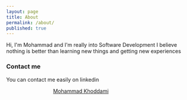 ```yaml
---
layout: page
title: About
permalink: /about/
published: true
---
```


Hi, I'm Mohammad and I'm really into Software Development
I believe nothing is better than learning new things and getting new experiences 

### Contact me

You can contact me easily on linkedin

<div style="margin: auto;width: 50%;"><div class="LI-profile-badge"  data-version="v1" data-size="medium" data-locale="en_US" data-type="horizontal" data-theme="dark" data-vanity="mohammad007kh">
  <a class="LI-simple-link" href='https://ir.linkedin.com/in/mohammad007kh?trk=profile-badge'>Mohammad Khoddami</a>
</div></div>

<script type="text/javascript" src="https://platform.linkedin.com/badges/js/profile.js" async defer></script>
